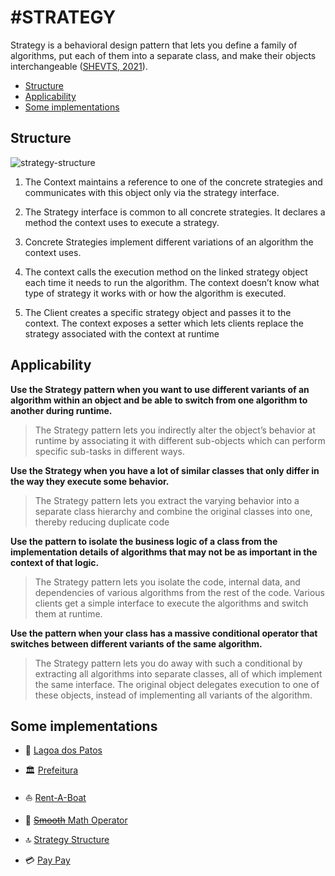 # #STRATEGY

Strategy is a behavioral design pattern that lets you define a
family of algorithms, put each of them into a separate class,
and make their objects interchangeable ([SHEVTS, 2021](https://refactoring.guru/pt-br/design-patterns/book)).

- [Structure](https://github.com/tnicacio/ifc-programacao6/blob/main/strategy/README.MD#structure)
- [Applicability](https://github.com/tnicacio/ifc-programacao6/blob/main/strategy/README.MD#applicability)
- [Some implementations](https://github.com/tnicacio/ifc-programacao6/blob/main/strategy/README.MD#some-implementations)


## Structure

![strategy-structure](https://user-images.githubusercontent.com/50798315/135772953-0a49105d-d8c0-4f0e-875d-6b836f8c4540.png)

1. The Context maintains a reference to one of the concrete strategies and communicates with this object only via the strategy interface.

2. The Strategy interface is common to all concrete strategies. It declares a method the context uses to execute a strategy.

3. Concrete Strategies implement different variations of an algorithm the context uses.

5. The context calls the execution method on the linked strategy object each time it needs to run the algorithm. The context
doesn’t know what type of strategy it works with or how the algorithm is executed.

5. The Client creates a specific strategy object and passes it to the context. The context exposes a setter which lets clients
replace the strategy associated with the context at runtime


## Applicability

**Use the Strategy pattern when you want to use different variants of an algorithm within an object and be able to switch
from one algorithm to another during runtime.**

> The Strategy pattern lets you indirectly alter the object’s
behavior at runtime by associating it with different sub-objects
which can perform specific sub-tasks in different ways.

**Use the Strategy when you have a lot of similar classes that
only differ in the way they execute some behavior.**

> The Strategy pattern lets you extract the varying behavior into
a separate class hierarchy and combine the original classes
into one, thereby reducing duplicate code

**Use the pattern to isolate the business logic of a class from
the implementation details of algorithms that may not be as
important in the context of that logic.**

> The Strategy pattern lets you isolate the code, internal data,
and dependencies of various algorithms from the rest of the
code. Various clients get a simple interface to execute the
algorithms and switch them at runtime.

**Use the pattern when your class has a massive conditional
operator that switches between different variants of the same
algorithm.**

> The Strategy pattern lets you do away with such a conditional
by extracting all algorithms into separate classes, all of which
implement the same interface. The original object delegates
execution to one of these objects, instead of implementing all
variants of the algorithm.

## Some implementations

- :duck: [Lagoa dos Patos](https://github.com/tnicacio/ifc-programacao6/tree/main/strategy/ifc/DuckTales)

- :classical_building: [Prefeitura](https://github.com/tnicacio/ifc-programacao6/tree/main/strategy/ifc/Prefeitura)

- :boat: [Rent-A-Boat](https://github.com/tnicacio/ifc-programacao6/tree/main/strategy/ifc/RentABoat)

- :100: [~~Smooth~~ Math Operator](https://github.com/tnicacio/ifc-programacao6/tree/main/strategy/extras/MathOperator)

- :top: [Strategy Structure](https://github.com/tnicacio/ifc-programacao6/tree/main/strategy/extras/StrategyStructure)

- :credit_card: [Pay Pay](https://github.com/tnicacio/ifc-programacao6/edit/main/strategy/extras/PayPay)
